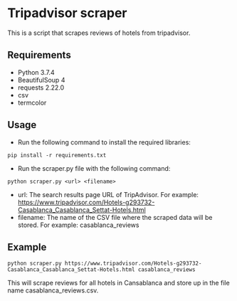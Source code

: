 # Tripadvisor scraper

This is a script that scrapes reviews of hotels from tripadvisor.

## Requirements

- Python 3.7.4
- BeautifulSoup 4
- requests 2.22.0
- csv
- termcolor

## Usage

- Run the following command to install the required libraries:

```
pip install -r requirements.txt
```

- Run the scraper.py file with the following command:

```
python scraper.py <url> <filename>
```

* url: The search results page URL of TripAdvisor. For example: https://www.tripadvisor.com/Hotels-g293732-Casablanca_Casablanca_Settat-Hotels.html
* filename: The name of the CSV file where the scraped data will be stored. For example: casablanca_reviews

## Example

```
python scraper.py https://www.tripadvisor.com/Hotels-g293732-Casablanca_Casablanca_Settat-Hotels.html casablanca_reviews 
```

This will scrape reviews for all hotels in Cansablanca and store up  in the file name casablanca_reviews.csv.
